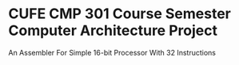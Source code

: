 # CUFE CMP 301 Course Semester Computer Architecture Project
An Assembler For Simple 16-bit Processor With 32 Instructions